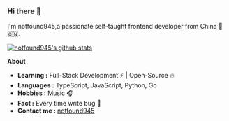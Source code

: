### Hi there 👋

I'm notfound945,a passionate self-taught frontend developer from China 🚀 :cn:.
<br/>

[![notfound945's github stats](https://github-readme-stats.vercel.app/api?username=notfound945&show_icons=true&theme=radical&include_all_commits=true)](https://github.com/notfound945)  
  
**About**

-  **Learning :** Full-Stack Development :zap: | Open-Source :fire:    
-  **Languages :** TypeScript, JavaScript, Python, Go
-  **Hobbies :** Music :headphones:
-  **Fact :** Every time write bug :bug:
-  **Contact me :** [notfound945](mailto:732039303@qq.com)

